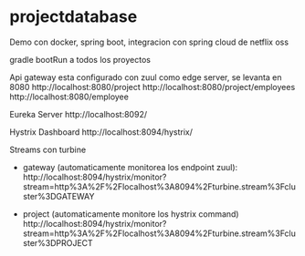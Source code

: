 # projectdatabase
Demo con docker, spring boot, integracion con spring cloud de netflix oss


gradle bootRun a todos los proyectos

Api gateway esta configurado con zuul como edge server, se levanta en 8080
http://localhost:8080/project
http://localhost:8080/project/employees
http://localhost:8080/employee

Eureka Server
http://localhost:8092/

Hystrix Dashboard
http://localhost:8094/hystrix/

Streams con turbine 
- gateway (automaticamente monitorea los endpoint zuul): 
http://localhost:8094/hystrix/monitor?stream=http%3A%2F%2Flocalhost%3A8094%2Fturbine.stream%3Fcluster%3DGATEWAY

- project (automaticamente monitore los hystrix command)
http://localhost:8094/hystrix/monitor?stream=http%3A%2F%2Flocalhost%3A8094%2Fturbine.stream%3Fcluster%3DPROJECT
